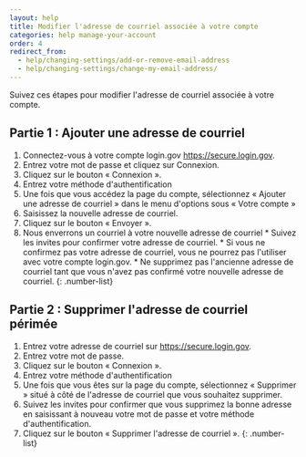 ```yaml
---
layout: help
title: Modifier l'adresse de courriel associée à votre compte
categories: help manage-your-account
order: 4
redirect_from:
  - help/changing-settings/add-or-remove-email-address
  - help/changing-settings/change-my-email-address/
---
```


  Suivez ces étapes pour modifier l'adresse de courriel associée à votre compte.

  ## Partie 1 : Ajouter une adresse de courriel
  1. Connectez-vous à votre compte login.gov <https://secure.login.gov>.
  1. Entrez votre mot de passe et cliquez sur Connexion.
  1. Cliquez sur le bouton « Connexion ».
  1. Entrez votre méthode d'authentification
  1. Une fois que vous accédez la page du compte, sélectionnez « Ajouter une adresse de courriel » dans le menu d'options sous « Votre compte »
  1. Saisissez la nouvelle adresse de courriel.
  1. Cliquez sur le bouton « Envoyer ».
  1. Nous enverrons un courriel à votre nouvelle adresse de courriel
    * Suivez les invites pour confirmer votre adresse de courriel.
    * Si vous ne confirmez pas votre adresse de courriel, vous ne pourrez pas l'utiliser avec votre compte login.gov.
    * Ne supprimez pas l'ancienne adresse de courriel tant que vous n'avez pas confirmé votre nouvelle adresse de courriel.
  {: .number-list}

  ## Partie 2 : Supprimer l'adresse de courriel périmée
  1. Entrez votre adresse de courriel sur <https://secure.login.gov>.
  1. Entrez votre mot de passe.
  1. Cliquez sur le bouton « Connexion ».
  1. Entrez votre méthode d'authentification
  1. Une fois que vous êtes sur la page du compte, sélectionnez « Supprimer » situé à côté de l'adresse de courriel que vous souhaitez supprimer.
  1. Suivez les invites pour confirmer que vous supprimez la bonne adresse en saisissant à nouveau votre mot de passe et votre méthode d'authentification.
  1. Cliquez sur le bouton « Supprimer l'adresse de courriel ».
  {: .number-list}
